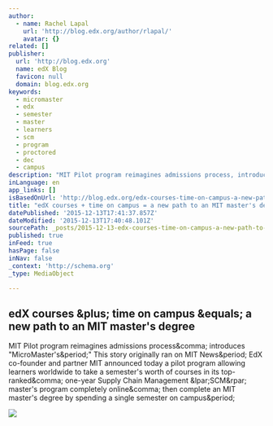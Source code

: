 ```yaml
---
author:
  - name: Rachel Lapal
    url: 'http://blog.edx.org/author/rlapal/'
    avatar: {}
related: []
publisher:
  url: 'http://blog.edx.org'
  name: edX Blog
  favicon: null
  domain: blog.edx.org
keywords:
  - micromaster
  - edx
  - semester
  - master
  - learners
  - scm
  - program
  - proctored
  - dec
  - campus
description: "MIT Pilot program reimagines admissions process, introduces \"MicroMaster's.\" This story originally ran on MIT News. EdX co-founder and partner MIT announced today a pilot program allowing learners worldwide to take a semester's worth of courses in its top-ranked, one-year Supply Chain Management (SCM) master's program completely online, then complete an MIT master's degree by spending a single semester on campus."
inLanguage: en
app_links: []
isBasedOnUrl: 'http://blog.edx.org/edx-courses-time-on-campus-a-new-path-to-an-mit-masters-degree'
title: "edX courses + time on campus = a new path to an MIT master's degree"
datePublished: '2015-12-13T17:41:37.857Z'
dateModified: '2015-12-13T17:40:48.101Z'
sourcePath: _posts/2015-12-13-edx-courses-time-on-campus-a-new-path-to-an-mit-masters.md
published: true
inFeed: true
hasPage: false
inNav: false
_context: 'http://schema.org'
_type: MediaObject

---
```

<article style=""><h1>edX courses &amp;plus; time on campus &amp;equals; a new path to an MIT master's degree</h1><p>MIT Pilot program reimagines admissions process&amp;comma; introduces "MicroMaster's&amp;period;" This story originally ran on MIT News&amp;period; EdX co-founder and partner MIT announced today a pilot program allowing learners worldwide to take a semester's worth of courses in its top-ranked&amp;comma; one-year Supply Chain Management &amp;lpar;SCM&amp;rpar; master's program completely online&amp;comma; then complete an MIT master's degree by spending a single semester on campus&amp;period;</p><img src="http://blog.edx.org/wp-content/uploads/2015/10/Introducting-the-MicroMasters-Tw.jpg" /></article>